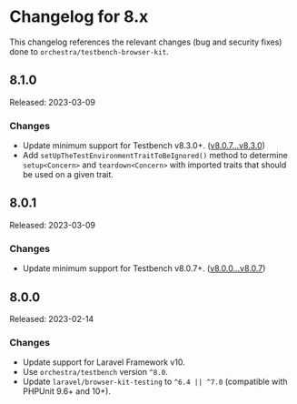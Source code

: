 # Changelog for 8.x

This changelog references the relevant changes (bug and security fixes) done to `orchestra/testbench-browser-kit`.

## 8.1.0

Released: 2023-03-09

### Changes

* Update minimum support for Testbench v8.3.0+. ([v8.0.7...v8.3.0](https://github.com/orchestral/testbench/compare/v8.0.7...v8.3.0))
* Add `setUpTheTestEnvironmentTraitToBeIgnored()` method to determine `setup<Concern>` and `teardown<Concern>` with imported traits that should be used on a given trait.

## 8.0.1

Released: 2023-03-09

### Changes

* Update minimum support for Testbench v8.0.7+. ([v8.0.0...v8.0.7](https://github.com/orchestral/testbench/compare/v8.0.0...v8.0.7))

## 8.0.0

Released: 2023-02-14

### Changes

* Update support for Laravel Framework v10.
* Use `orchestra/testbench` version `^8.0`.
* Update `laravel/browser-kit-testing` to `^6.4 || ^7.0` (compatible with PHPUnit 9.6+ and 10+).
